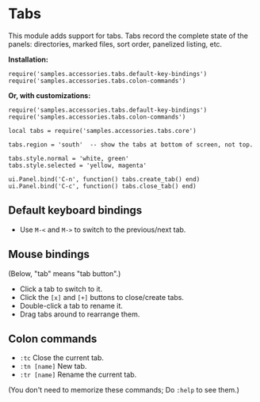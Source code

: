 Tabs
====

This module adds support for tabs. Tabs record the complete state of the
panels: directories, marked files, sort order, panelized listing, etc.

**Installation:**

    require('samples.accessories.tabs.default-key-bindings')
    require('samples.accessories.tabs.colon-commands')

**Or, with customizations:**

    require('samples.accessories.tabs.default-key-bindings')
    require('samples.accessories.tabs.colon-commands')

    local tabs = require('samples.accessories.tabs.core')

    tabs.region = 'south'  -- show the tabs at bottom of screen, not top.

    tabs.style.normal = 'white, green'
    tabs.style.selected = 'yellow, magenta'

    ui.Panel.bind('C-n', function() tabs.create_tab() end)
    ui.Panel.bind('C-c', function() tabs.close_tab() end)


Default keyboard bindings
-------------------------

* Use `M-<` and `M->` to switch to the previous/next tab.

Mouse bindings
--------------

(Below, "tab" means "tab button".)

* Click a tab to switch to it.
* Click the `[x]` and `[+]` buttons to close/create tabs.
* Double-click a tab to rename it.
* Drag tabs around to rearrange them.

Colon commands
--------------

* `:tc` Close the current tab.
* `:tn [name]` New tab.
* `:tr [name]` Rename the current tab.

(You don't need to memorize these commands; Do `:help` to see them.)
